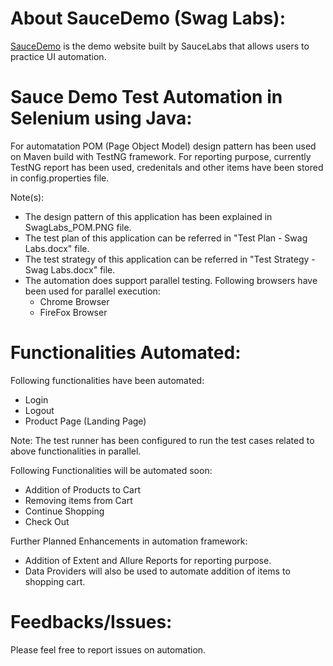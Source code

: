 # About SauceDemo (Swag Labs):
[SauceDemo](https://www.saucedemo.com/) is the demo website built by SauceLabs that allows users to practice UI automation.

# Sauce Demo Test Automation in Selenium using Java:
For automatation POM (Page Object Model) design pattern has been used on Maven build with TestNG framework. For reporting purpose, currently TestNG report has been used, credenitals and other items have been stored in config.properties file.

Note(s): 
- The design pattern of this application has been explained in SwagLabs_POM.PNG file.
- The test plan of this application can be referred in "Test Plan - Swag Labs.docx" file.
- The test strategy of this application can be referred in "Test Strategy - Swag Labs.docx" file.
- The automation does support parallel testing. Following browsers have been used for parallel execution:
  - Chrome Browser
  - FireFox Browser 

# Functionalities Automated:
Following functionalities have been automated:
- Login
- Logout
- Product Page (Landing Page)

Note: The test runner has been configured to run the test cases related to above functionalities in parallel.

Following Functionalities will be automated soon:
- Addition of Products to Cart
- Removing items from Cart
- Continue Shopping
- Check Out

Further Planned Enhancements in automation framework:
- Addition of Extent and Allure Reports for reporting purpose.
- Data Providers will also be used to automate addition of items to shopping cart.

# Feedbacks/Issues:
Please feel free to report issues on automation.
